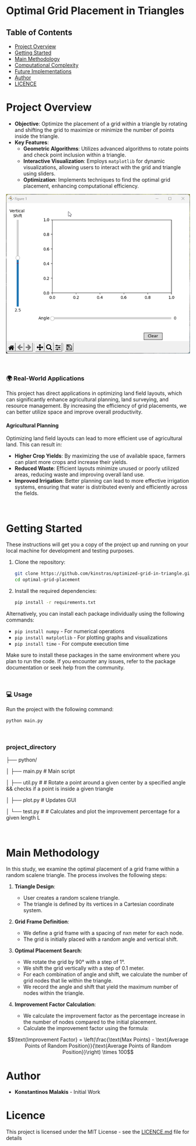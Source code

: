 # Optimal Grid Placement in Triangles


## Table of Contents
- [Project Overview](#-project-overview)
- [Getting Started](#-gettind-started)
- [Main Methodology](#-main-methodology)
- [Computational Complexity](#-computational-complexity)
- [Future Implementations](#-future-implementations)
- [Author](#-author)
- [LICENCE](#-licence)


# Project Overview
- **Objective**: Optimize the placement of a grid within a triangle by rotating and shifting the grid to maximize or minimize the number of points inside the triangle.
- **Key Features**:
  - **Geometric Algorithms**: Utilizes advanced algorithms to rotate points and check point inclusion within a triangle.
  - **Interactive Visualization**: Employs `matplotlib` for dynamic visualizations, allowing users to interact with the grid and triangle using sliders.
  - **Optimization**: Implements techniques to find the optimal grid placement, enhancing computational efficiency.


<div align="center">
  <img src="./pictures/interactive_user_gif.gif" alt="GUI Dynamic GIF">
  
</div>

<p>
  <br>
</p>




### 🌍 Real-World Applications

This project has direct applications in optimizing land field layouts, which can significantly enhance agricultural planning, land surveying, and resource management. By increasing the efficiency of grid placements, we can better utilize space and improve overall productivity.

#### Agricultural Planning
Optimizing land field layouts can lead to more efficient use of agricultural land. This can result in:
- **Higher Crop Yields**: By maximizing the use of available space, farmers can plant more crops and increase their yields.
- **Reduced Waste**: Efficient layouts minimize unused or poorly utilized areas, reducing waste and improving overall land use.
- **Improved Irrigation**: Better planning can lead to more effective irrigation systems, ensuring that water is distributed evenly and efficiently across the fields.

<p>
  <br>
</p>

# Getting Started

These instructions will get you a copy of the project up and running on your local machine for development and testing purposes.
1. Clone the repository:
    ```bash
    git clone https://github.com/kinstras/optimized-grid-in-triangle.git
    cd optimal-grid-placement
    ```
2. Install the required dependencies:
    ```bash
    pip install -r requirements.txt
    ```
<p>
    Alternatively, you can install each package individually using the following commands:
</p>

<ul>
    <li><code>pip install numpy</code> - For numerical operations</li>
    <li><code>pip install matplotlib</code> - For plotting graphs and visualizations</li>
    <li><code>pip install time</code> - For compute execution time </li>
</ul>

<p>
    Make sure to install these packages in the same environment where you plan to run the code. If you encounter any issues, refer to the package documentation or seek help from the community.
</p>

<p>
  <br>
</p>

### 💻 Usage
Run the project with the following command:
```bash
python main.py
```

<p>
  <br>
</p>

### project_directory

├── python/

│ ├── main.py # Main script

│ ├── util.py # # Rotate a point around a given center by a specified angle && checks if a point is inside a given triangle

│ ├── plot.py # Updates GUI 

│ └── test.py # # Calculates and plot the improvement percentage for a given length L

<p>
  <br>
</p>

# Main Methodology
In this study, we examine the optimal placement of a grid frame within a random scalene triangle. The process involves the following steps:

1. **Triangle Design**:
   - User creates a random scalene triangle.
   - The triangle is defined by its vertices in a Cartesian coordinate system.

2. **Grid Frame Definition**:
   - We define a grid frame with a spacing of nxn meter for each node.
   - The grid is initially placed with a random angle and vertical shift.

3. **Optimal Placement Search**:
   - We rotate the grid by 90° with a step of 1°.
   - We shift the grid vertically with a step of 0.1 meter.
   - For each combination of angle and shift, we calculate the number of grid nodes that lie within the triangle.
   - We record the angle and shift that yield the maximum number of nodes within the triangle.


4. **Improvement Factor Calculation**:
   - We calculate the improvement factor as the percentage increase in the number of nodes compared to the initial placement.
   - Calculate the improvement factor using the formula:


  $$\text{Improvement Factor} = \left(\frac{\text{Max Points} - \text{Average Points of Random Position}}{\text{Average Points of Random Position}}\right) \times 100$$

     
# Author
- **Konstantinos Malakis** - Initial Work

# Licence
This project is licensed under the MIT License - see the [LICENCE.md](#-licence.md) file for details






